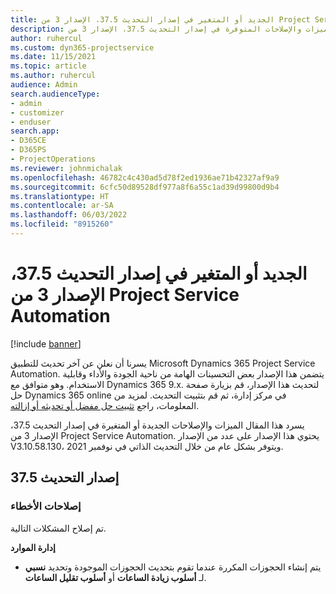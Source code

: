 ```yaml
---
title: الجديد أو المتغير في إصدار التحديث 37.5، الإصدار 3 من Project Service Automation
description: يسرد هذا المقال الميزات والإصلاحات المتوفرة في إصدار التحديث 37.5، الإصدار 3 من Microsoft Dynamics 365 Project Service Automation.
author: ruhercul
ms.custom: dyn365-projectservice
ms.date: 11/15/2021
ms.topic: article
ms.author: ruhercul
audience: Admin
search.audienceType:
- admin
- customizer
- enduser
search.app:
- D365CE
- D365PS
- ProjectOperations
ms.reviewer: johnmichalak
ms.openlocfilehash: 46782c4c430ad5d78f2ed1936ae71b42327af9a9
ms.sourcegitcommit: 6cfc50d89528df977a8f6a55c1ad39d99800d9b4
ms.translationtype: HT
ms.contentlocale: ar-SA
ms.lasthandoff: 06/03/2022
ms.locfileid: "8915260"
---
```

# <a name="whats-new-or-changed-in-project-service-automation-update-release-375-v3"></a>الجديد أو المتغير في إصدار التحديث 37.5، الإصدار 3 من Project Service Automation

[!include [banner](../includes/psa-now-project-operations.md)]

يسرنا أن نعلن عن آخر تحديث للتطبيق Microsoft Dynamics 365 Project Service Automation. يتضمن هذا الإصدار بعض التحسينات الهامة من ناحية الجودة والأداء وقابلية الاستخدام. وهو متوافق مع Dynamics 365 9.x. لتحديث هذا الإصدار، قم بزيارة صفحة حل Dynamics 365 online في مركز إدارة، ثم قم بتثبيت التحديث. لمزيد من المعلومات، راجع [تثبيت حل مفضل أو تحديثه أو إزالته](/power-platform/admin/install-remove-preferred-solution).

يسرد هذا المقال الميزات والإصلاحات الجديدة أو المتغيرة في إصدار التحديث 37.5، الإصدار 3 من Project Service Automation. يحتوي هذا الإصدار على عدد من الإصدار V3.10.58.130، ويتوفر بشكل عام من خلال التحديث الذاتي في نوفمبر 2021.

## <a name="update-release-375"></a>إصدار التحديث 37.5

### <a name="bug-fixes"></a>إصلاحات الأخطاء

تم إصلاح المشكلات التالية.

**إدارة الموارد**
- يتم إنشاء الحجوزات المكررة عندما تقوم بتحديث الحجوزات الموجودة وتحديد **نسبي** لـ **‏‫أسلوب زيادة الساعات‬** أو **‏‫أسلوب تقليل الساعات‬**.
